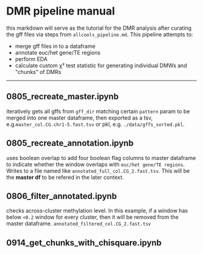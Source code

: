# DMR pipeline manual
this markdown will serve as the tutorial for the DMR analysis after curating the gff files via steps from `allcools_pipeline.md`. This pipeline attempts to:
- merge gff files in to a dataframe
- annotate euc/het gene/TE regions
- perform EDA
- calculate custom χ² test statistic for generating individual DMWs and "chunks" of DMRs

---

## 0805_recreate_master.ipynb
iteratively gets all gffs from `gff_dir` matching certain `pattern` param to be merged into one master dataframe, then exported as a tsv, e.g.`master_col.CG.chr1-5.fast.tsv` or pkl, e.g. `./data/gffs_sorted.pkl`.

## 0805_recreate_annotation.ipynb
uses boolean overlap to add four boolean flag columns to master dataframe to indicate whether the window overlaps with `euc/het gene/TE regions`. Writes to a file named like `annotated_full_col.CG_2.fast.tsv`. This will be the **master df** to be refered in the later context.

## 0806_filter_annotated.ipynb
checks across-cluster methylation level. In this example, if a window has below `<0.2` window for every cluster, then it will be removed from the master dataframe. `annotated_filtered_col.CG_2.fast.tsv`




## 0914_get_chunks_with_chisquare.ipynb
